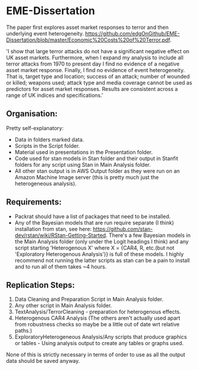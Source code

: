 # EME-Dissertation
The paper first explores asset market responses to terror and then underlying event heterogeneity. https://github.com/edgOnGithub/EME-Dissertation/blob/master/Economic%20Costs%20of%20Terror.pdf.

'I show that large terror attacks do not have a significant negative
effect on UK asset markets. Furthermore, when I expand my analysis
to include all terror attacks from 1970 to present day I find
no evidence of a negative asset market response. Finally, I find no
evidence of event heterogeneity. That is, target type and location;
success of an attack; number of wounded or killed; weapons used;
attack type and media coverage cannot be used as predictors for
asset market responses. Results are consistent across a range of
UK indices and specifications.'

## Organisation:

Pretty self-explanatory:
- Data in folders marked data.
- Scripts in the Script folder.
- Material used in presentations in the Presentation folder.
- Code used for stan models in Stan folder and their output in Stanfit folders for any script using Stan in Main Analysis folder.
- All other stan output is in AWS Output folder as they were run on an Amazon Machine Image server (this is pretty much just the heterogeneous analysis).

## Requirements:

- Packrat should have a list of packages that need to be installed.
- Any of the Bayesian models that are run require separate (I think) installation from stan, see here: https://github.com/stan-dev/rstan/wiki/RStan-Getting-Started. There's a few Bayesian models in the Main Analysis folder (only under the Logit headings I think) and any script starting 'Heterogenous X' where X = {CAR4, R, etc.(but not 'Exploratory Heterogenous Analysis')} is full of these models. I highly recommend not running the latter scripts as stan can be a pain to install and to run all of them takes ~4 hours.

## Replication Steps:


1. Data Cleaning and Preparation Script in Main Analysis folder.
2. Any other script in Main Analysis folder.
3. TextAnalysis/TerrorCleaning - preparation for heterogenous effects.
4. Heterogenous CAR4 Analysis (The others aren't actually used apart from robustness checks so maybe be a little out of date wrt relative paths.)
5. ExploratoryHeterogeneous Analysis/Any scripts that produce graphics or tables - Using analysis output to create any tables or graphs used.

None of this is strictly necessary in terms of order to use as all the output data should be saved anyway.
